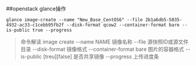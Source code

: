 ##openstack glance操作
```shell
glance image-create --name "New_Base_CentOS6" --file 2b1a6db5-5035-4932-ac33-c1cebb95fb2f --disk-format qcow2 --container-format bare --is-public true --progress
```
>命令解读
image create
--name NAME 镜像名称
--file 源快照ID或源文件目录
--disk-format 镜像格式
--container-format bare 图片的容器格式
--is-public [treu][false] 是否共享镜像
--progress 上传进度条
